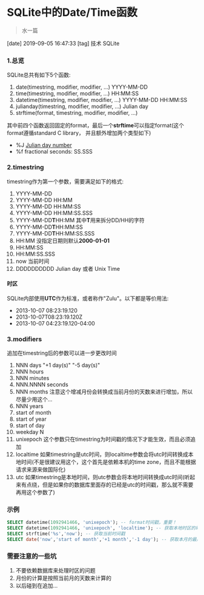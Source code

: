 # SQLite中的Date/Time函数

> 水一篇

[date] 2019-09-05 16:47:33
[tag] 技术 SQLite

### 1.总览
SQLite总共有如下5个函数:

1. date(timestring, modifier, modifier, ...) YYYY-MM-DD
2. time(timestring, modifier, modifier, ...) HH:MM:SS
3. datetime(timestring, modifier, modifier, ...) YYYY-MM-DD HH:MM:SS
4. julianday(timestring, modifier, modifier, ...) Julian day
5. strftime(format, timestring, modifier, modifier, ...)

其中前四个函数返回固定的format，最后一个**strftime**可以指定format(这个format遵循standard C library， 并且额外增加两个类型如下)

* %J  [Julian day number](http://en.wikipedia.org/wiki/Julian_day)
* %f  fractional seconds: SS.SSS

### 2.timestring
timestring作为第一个参数，需要满足如下的格式:

1. YYYY-MM-DD
2. YYYY-MM-DD  HH:MM
3. YYYY-MM-DD HH:MM:SS
4. YYYY-MM-DD HH:MM:SS.SSS
5. YYYY-MM-DD**T**HH:MM 其中**T**用来拆分DD/HH的字符
6. YYYY-MM-DD**T**HH:MM:SS
7. YYYY-MM-DD**T**HH:MM:SS.SSS
8. HH:MM 没指定日期则默认**2000-01-01**
9. HH:MM:SS
10. HH:MM:SS.SSS
11. now 当前时间
12. DDDDDDDDDD Julian day 或者 Unix Time

#### 时区
SQLite内部使用**UTC**作为标准，或者称作"Zulu"。以下都是等价用法:
* 2013-10-07 08:23:19.120
* 2013-10-07T08:23:19.120Z
* 2013-10-07 04:23:19.120-04:00

### 3.modifiers
追加在timestring后的参数可以进一步更改时间

1. NNN days "+1 day(s)" "-5 day(s)"
2. NNN hours 
3. NNN minutes
4. NNN.NNNN seconds
5. NNN months 注意这个增减月份会转换成当前月份的天数来进行增加，所以尽量少用这个...
6. NNN years
7. start of month
8. start of year
9. start of day
10. weekday N
11. unixepoch 这个参数只在timestring为时间戳的情况下才能生效，而且必须追加
12. localtime 如果timestring是utc时间，则localtime参数会将utc时间转换成本地时间(不是很建议用这个，这个首先是依赖本机的time zone，而且不能根据请求来源来做国际化)
13. utc 如果timestring是本地时间，则utc参数会将本地时间转换成utc时间(听起来有点绕，但是如果你的数据库里面存的已经是utc的时间戳，那么就不需要再用这个参数了)

### 示例
```sql
SELECT datetime(1092941466, 'unixepoch'); -- format时间戳，重要！
SELECT datetime(1092941466, 'unixepoch', 'localtime'); -- 获取本地时区的时间
SELECT strftime('%s','now'); -- 获取当前时间戳
SELECT date('now','start of month','+1 month','-1 day'); -- 获取本月的最后一天
```

### 需要注意的一些坑
1. 不要依赖数据库来处理时区的问题
2. 月份的计算是按照当前月的天数来计算的
3. 以后碰到在追加...

